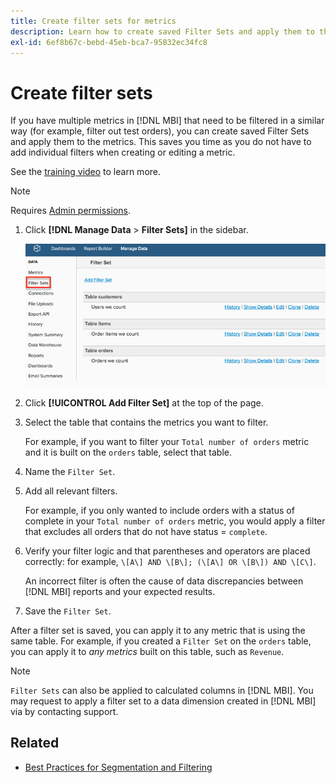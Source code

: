 ```yaml
---
title: Create filter sets for metrics
description: Learn how to create saved Filter Sets and apply them to the metrics.
exl-id: 6ef8b67c-bebd-45eb-bca7-95832ec34fc8
---
```

# Create filter sets

If you have multiple metrics in [!DNL MBI] that need to be filtered in a similar way (for example, filter out test orders), you can create saved Filter Sets and apply them to the metrics. This saves you time as you do not have to add individual filters when creating or editing a metric.

See the [training video](https://experienceleague.adobe.com/docs/commerce-knowledge-base/kb/how-to/mbi-training-video-filter-sets.html?lang=en) to learn more.

>[!NOTE]
>
>Requires [Admin permissions](../../administrator/user-management/user-management.md).

1. Click **[!DNL Manage Data** > **Filter Sets]** in the sidebar.

    ![](../../assets/create-filter-sets.png)

1. Click **[!UICONTROL Add Filter Set]** at the top of the page.

1. Select the table that contains the metrics you want to filter.

   For example, if you want to filter your `Total number of orders` metric and it is built on the `orders` table, select that table.

1. Name the `Filter Set`.

1. Add all relevant filters.

    For example, if you only wanted to include orders with a status of complete in your `Total number of orders` metric, you would apply a filter that excludes all orders that do not have status = `complete`.

1. Verify your filter logic and that parentheses and operators are placed correctly: for example, `\[A\] AND \[B\]; (\[A\] OR \[B\]) AND \[C\]`.

   An incorrect filter is often the cause of data discrepancies between [!DNL MBI] reports and your expected results.

1. Save the `Filter Set`.

After a filter set is saved, you can apply it to any metric that is using the same table. For example, if you created a `Filter Set` on the `orders` table, you can apply it to *any metrics* built on this table, such as `Revenue`.

>[!NOTE]
>
>`Filter Sets` can also be applied to calculated columns in [!DNL MBI]. You may request to apply a filter set to a data dimension created in [!DNL MBI] via by contacting support.

## Related

* [Best Practices for Segmentation and Filtering](../../best-practices/segment-filter.md)
